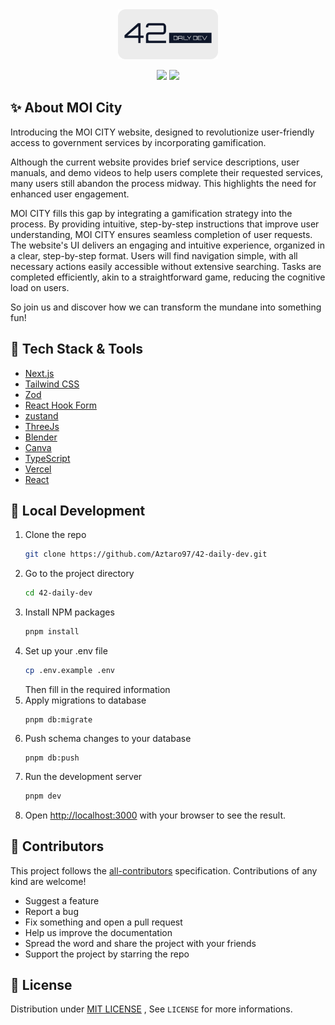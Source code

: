 <!-- PROJECT INFOS -->
<div align="center">
 <a href="https://github.com/Aztaro97/42-daily-App"><img src="https://raw.githubusercontent.com/Aztaro97/42-daily-dev/eb527258c09abe3a648fe291db11f20cfc57238c/src/assets/img/logo_white_large.svg" height="80px" /></a>

<br />

 <p align="center">
  <a><img src="https://img.shields.io/github/stars/aztaro97/42-daily-dev" /></a>
 <a><img src="https://img.shields.io/badge/LICENSE-MIT-brightgreen" /></a>
 </p>
</div>


<!-- DETAIL ABOUT THE PROJECT -->
## ✨ About MOI City
Introducing the MOI CITY website, designed to revolutionize user-friendly access to government services by incorporating gamification.

Although the current website provides brief service descriptions, user manuals, and demo videos to help users complete their requested services, many users still abandon the process midway. This highlights the need for enhanced user engagement.

MOI CITY fills this gap by integrating a gamification strategy into the process. By providing intuitive, step-by-step instructions that improve user understanding, MOI CITY ensures seamless completion of user requests. The website's UI delivers an engaging and intuitive experience, organized in a clear, step-by-step format. Users will find navigation simple, with all necessary actions easily accessible without extensive searching. Tasks are completed efficiently, akin to a straightforward game, reducing the cognitive load on users.

So join us and discover how we can transform the mundane into something fun!

## 🚀 Tech Stack & Tools
- [Next.js](https://nextjs.org/?ref=cal.com)
- [Tailwind CSS](https://tailwindcss.com/?ref=cal.com)
- [Zod](https://github.com/colinhacks/zod)
- [React Hook Form](https://react-hook-form.com)
- [zustand](https://zustand-demo.pmnd.rs/)
- [ThreeJs](https://threejs.org/)
- [Blender](https://www.blender.org/)
- [Canva](https://www.canva.com/)
- [TypeScript](https://www.typescriptlang.org/)
- [Vercel](https://vercel.com/)
- [React](https://react.dev/)





<!-- DEVELOPMENT -->
## 🎉 Local Development

1. Clone the repo
   ```sh
   git clone https://github.com/Aztaro97/42-daily-dev.git
   ```
2. Go to the project directory
	```sh
	cd 42-daily-dev
	```
3. Install NPM packages
   ```sh
   pnpm install
   ```
4. Set up your .env file
   ```sh
   cp .env.example .env
   ```
   Then fill in the required information
5. Apply migrations to database
	```
	pnpm db:migrate
	```
6. Push schema changes to your database
	```
	pnpm db:push
	```
7. Run the development server
   ```sh
   pnpm dev
   ```
8. Open [http://localhost:3000](http://localhost:3000) with your browser to see the result.






<!-- CONTRIBUTION -->
## 🎉 Contributors

<!-- ALL-CONTRIBUTORS-LIST:START - Do not remove or modify this section -->
<!-- prettier-ignore-start -->
<!-- markdownlint-disable -->

<!-- markdownlint-restore -->
<!-- prettier-ignore-end -->
<!-- ALL-CONTRIBUTORS-LIST:END -->

This project follows the [all-contributors](https://allcontributors.org) specification.
Contributions of any kind are welcome!
-  Suggest a feature
-  Report a bug
-  Fix something and open a pull request
-  Help us improve the documentation
-  Spread the word and share the project with your friends
-  Support the project by starring the repo


<!-- LICENSE -->
## 🔑 License

Distribution under [MIT LICENSE](https://github.com/Aztaro97/42-daily-App/blob/main/LICENSE) , See `LICENSE` for more informations.